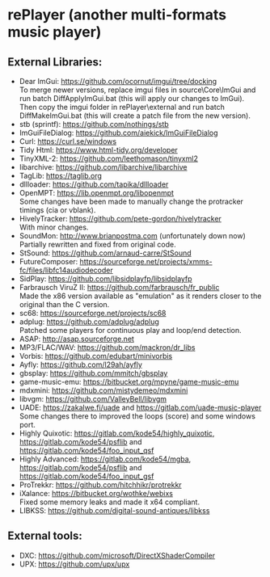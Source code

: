 # rePlayer (another multi-formats music player)

## External Libraries:
- Dear ImGui: https://github.com/ocornut/imgui/tree/docking  
  To merge newer versions, replace imgui files in source\Core\ImGui and run batch DiffApplyImGui.bat (this will apply our changes to ImGui).  
  Then copy the imgui folder in rePlayer\external and run batch DiffMakeImGui.bat (this will create a patch file from the new version).
- stb (sprintf): https://github.com/nothings/stb
- ImGuiFileDialog: https://github.com/aiekick/ImGuiFileDialog
- Curl: https://curl.se/windows
- Tidy Html: https://www.html-tidy.org/developer
- TinyXML-2: https://github.com/leethomason/tinyxml2
- libarchive: https://github.com/libarchive/libarchive
- TagLib: https://taglib.org
- dllloader: https://github.com/tapika/dllloader
- OpenMPT: https://lib.openmpt.org/libopenmpt  
  Some changes have been made to manually change the protracker timings (cia or vblank).
- HivelyTracker: https://github.com/pete-gordon/hivelytracker  
  With minor changes.
- SoundMon: http://www.brianpostma.com (unfortunately down now)  
  Partially rewritten and fixed from original code.
- StSound: https://github.com/arnaud-carre/StSound
- FutureComposer: https://sourceforge.net/projects/xmms-fc/files/libfc14audiodecoder
- SidPlay: https://github.com/libsidplayfp/libsidplayfp
- Farbrausch ViruZ II: https://github.com/farbrausch/fr_public  
  Made the x86 version available as "emulation" as it renders closer to the original than the C version.
- sc68: https://sourceforge.net/projects/sc68
- adplug: https://github.com/adplug/adplug  
  Patched some players for continuous play and loop/end detection.
- ASAP: http://asap.sourceforge.net
- MP3/FLAC/WAV: https://github.com/mackron/dr_libs
- Vorbis: https://github.com/edubart/minivorbis
- Ayfly: https://github.com/l29ah/ayfly
- gbsplay: https://github.com/mmitch/gbsplay
- game-music-emu: https://bitbucket.org/mpyne/game-music-emu
- mdxmini: https://github.com/mistydemeo/mdxmini
- libvgm: https://github.com/ValleyBell/libvgm
- UADE: https://zakalwe.fi/uade and https://gitlab.com/uade-music-player  
  Some changes there to improved the loops (score) and some windows port.
- Highly Quixotic: https://gitlab.com/kode54/highly_quixotic, https://gitlab.com/kode54/psflib and https://gitlab.com/kode54/foo_input_qsf
- Highly Advanced: https://gitlab.com/kode54/mgba, https://gitlab.com/kode54/psflib and https://gitlab.com/kode54/foo_input_gsf
- ProTrekkr: https://github.com/hitchhikr/protrekkr
- iXalance: https://bitbucket.org/wothke/webixs  
  Fixed some memory leaks and made it x64 compliant.
- LIBKSS: https://github.com/digital-sound-antiques/libkss

## External tools:
- DXC: https://github.com/microsoft/DirectXShaderCompiler
- UPX: https://github.com/upx/upx